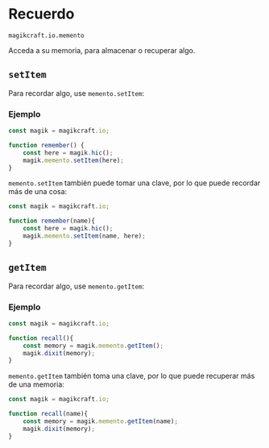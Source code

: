 
# Recuerdo

`magikcraft.io.memento`

Acceda a su memoria, para almacenar o recuperar algo.

## `setItem`

Para recordar algo, use `memento.setItem`:

### Ejemplo

```javascript
const magik = magikcraft.io;

function remember() {
    const here = magik.hic();
    magik.memento.setItem(here);
}
```

`memento.setItem` también puede tomar una clave, por lo que puede recordar más de una cosa:

```javascript
const magik = magikcraft.io;

function remember(name){
    const here = magik.hic();
    magik.memento.setItem(name, here);
}
```

## `getItem`

Para recordar algo, use `memento.getItem`:

### Ejemplo

```javascript
const magik = magikcraft.io;

function recall(){
    const memory = magik.memento.getItem();
    magik.dixit(memory);
}
```

`memento.getItem` también toma una clave, por lo que puede recuperar más de una memoria:

```javascript
const magik = magikcraft.io;

function recall(name){
    const memory = magik.memento.getItem(name);
    magik.dixit(memory);
}
```